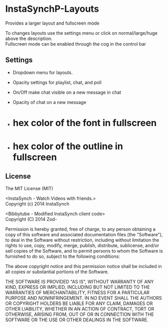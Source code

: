 InstaSynchP-Layouts
===================

Provides a larger layout and fullscreen mode

To changes layouts use the settings menu or click on normal/large/huge above the description.<br>
Fullscreen mode can be enabled through the cog in the control bar

Settings
---------
*   Dropdown menu for layouts.

*   Opacity settings for playlist, chat, and poll

*   On/Off make chat visible on a new message in chat

*   Opacity of chat on a new message

*   # hex color of the font in fullscreen

*   # hex color of the outline in fullscreen

License
-----------
The MIT License (MIT)<br>

&lt;InstaSynch - Watch Videos with friends.&gt;<br>
Copyright (c) 2014 InstaSynch

&lt;Bibbytube - Modified InstaSynch client code&gt;<br>
Copyright (C) 2014  Zod-

Permission is hereby granted, free of charge, to any person obtaining a copy
of this software and associated documentation files (the "Software"), to deal
in the Software without restriction, including without limitation the rights
to use, copy, modify, merge, publish, distribute, sublicense, and/or sell
copies of the Software, and to permit persons to whom the Software is
furnished to do so, subject to the following conditions:

The above copyright notice and this permission notice shall be included in all
copies or substantial portions of the Software.

THE SOFTWARE IS PROVIDED "AS IS", WITHOUT WARRANTY OF ANY KIND, EXPRESS OR
IMPLIED, INCLUDING BUT NOT LIMITED TO THE WARRANTIES OF MERCHANTABILITY,
FITNESS FOR A PARTICULAR PURPOSE AND NONINFRINGEMENT. IN NO EVENT SHALL THE
AUTHORS OR COPYRIGHT HOLDERS BE LIABLE FOR ANY CLAIM, DAMAGES OR OTHER
LIABILITY, WHETHER IN AN ACTION OF CONTRACT, TORT OR OTHERWISE, ARISING FROM,
OUT OF OR IN CONNECTION WITH THE SOFTWARE OR THE USE OR OTHER DEALINGS IN THE
SOFTWARE.
